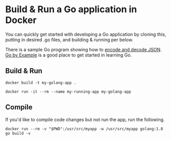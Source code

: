 # Build & Run a Go application in Docker

You can quickly get started with developing a Go application by cloning this, putting in desired .go files, and building & running per below.

There is a sample Go program showing how to [encode and decode JSON](https://gobyexample.com/json). [Go by Example](https://gobyexample.com/) is a good place to get started in learning Go.

## Build & Run

```
docker build -t my-golang-app .

docker run -it --rm --name my-running-app my-golang-app
```

## Compile

If you'd like to compile code changes but not run the app, run the following.

```
docker run --rm -v "$PWD":/usr/src/myapp -w /usr/src/myapp golang:1.8 go build -v
```

